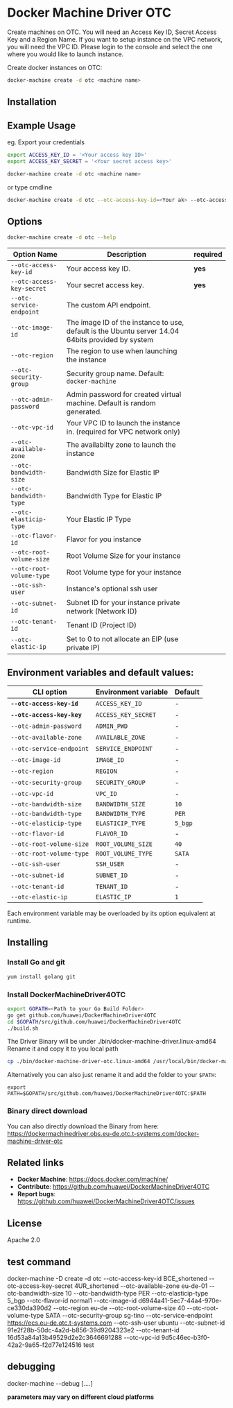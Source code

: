 # Docker Machine Driver OTC
Create machines on OTC. You will need an Access Key ID, Secret Access Key and a Region Name. If you want to setup instance on the VPC network, you will need the VPC ID. Please login to the console and select the one where you would like to launch instance.

Create docker instances on OTC:
```bash
docker-machine create -d otc <machine name>
```

## Installation


## Example Usage
eg. Export your credentials
```bash
export ACCESS_KEY_ID = '<Your access key ID>'
export ACCESS_KEY_SECRET = '<Your secret access key>'

docker-machine create -d otc <machine name>
```
or type cmdline
```bash
docker-machine create -d otc --otc-access-key-id=<Your ak> --otc-access-key-secret=<Your sk> --otc-security-group=<Security group name> --otc-tenant-id=<Your tenant ID> --otc-region=<Region name> --otc-vpc-id=<Your VPC ID> --otc-flavor-id=<instance flavor ID> --otc-image-id=<Guest OS image ID> --otc-subnet-id=<Your subnet ID> --otc-admin-password=<instance login password> --otc-available-zone=<available zone name> <machine name>
```

## Options
```bash
docker-machine create -d otc --help
```
Option Name                                          | Description                                         | required 
------------------------------------------------------|----------------------------------------------------|----|
``--otc-access-key-id`` | Your access key ID.  |**yes**|
``--otc-access-key-secret``|Your secret access key.| **yes** |
``--otc-service-endpoint``|The custom API endpoint.| |
``--otc-image-id``| The image ID of the instance to use, default is the Ubuntu server 14.04 64bits provided by system||
``--otc-region``| The region to use when launching the instance||
``--otc-security-group``| Security group name. Default: `docker-machine`||
``--otc-admin-password``| Admin password for created virtual machine. Default is random generated.||
``--otc-vpc-id``| Your VPC ID to launch the instance in. (required for VPC network only)||
``--otc-available-zone``| The availabilty zone to launch the instance||
``--otc-bandwidth-size``|Bandwidth Size for Elastic IP||
``--otc-bandwidth-type``|Bandwidth Type for Elastic IP||
``--otc-elasticip-type``|Your Elastic IP Type||
``--otc-flavor-id``|Flavor for you instance||
``--otc-root-volume-size``|Root Volume Size for your instance||
``--otc-root-volume-type``|Root Volume type for your instance||
``--otc-ssh-user``|Instance's optional ssh user||
``--otc-subnet-id``|Subnet ID for your instance private network (Network ID)||
``--otc-tenant-id``|Tenant ID (Project ID)||
``--otc-elastic-ip``|Set to 0 to not allocate an EIP (use private IP)||


## Environment variables and default values:

| CLI option                          | Environment variable        | Default          |
|-------------------------------------|-----------------------------|------------------|
| **`--otc-access-key-id`**	| `ACCESS_KEY_ID`	| -                |
| **`--otc-access-key-key`**	| `ACCESS_KEY_SECRET`	| -                |
| `--otc-admin-password`	| `ADMIN_PWD`		| -                |
| `--otc-available-zone`	| `AVAILABLE_ZONE`	| -                |
| `--otc-service-endpoint`	| `SERVICE_ENDPOINT`	| -                |
| `--otc-image-id`		| `IMAGE_ID`		| -                |
| `--otc-region`		| `REGION`		| -                |
| `--otc-security-group`	| `SECURITY_GROUP`	| -                |
| `--otc-vpc-id`		| `VPC_ID`		| -                |
| `--otc-bandwidth-size`	| `BANDWIDTH_SIZE`	| `10`             |
| `--otc-bandwidth-type`	| `BANDWIDTH_TYPE`	| `PER`            |
| `--otc-elasticip-type`	| `ELASTICIP_TYPE`	| `5_bgp`          |
| `--otc-flavor-id`		| `FLAVOR_ID`		| -                |
| `--otc-root-volume-size`	| `ROOT_VOLUME_SIZE`	| `40`             |
| `--otc-root-volume-type`	| `ROOT_VOLUME_TYPE`	| `SATA`           |
| `--otc-ssh-user`		| `SSH_USER`		| -                |
| `--otc-subnet-id`		| `SUBNET_ID`		| -                |
| `--otc-tenant-id`		| `TENANT_ID`		| -                |
| `--otc-elastic-ip`		| `ELASTIC_IP`		| `1`                |

Each environment variable may be overloaded by its option equivalent at runtime.

## Installing
### Install Go and git
```bash
yum install golang git
```
### Install DockerMachineDriver4OTC
```bash
export GOPATH=<Path to your Go Build Folder>
go get github.com/huawei/DockerMachineDriver4OTC
cd $GOPATH/src/github.com/huawei/DockerMachineDriver4OTC
./build.sh
```
The Driver Binary will be under ./bin/docker-machine-driver.linux-amd64
Rename it and copy it to you local path
```bash
cp ./bin/docker-machine-driver-otc.linux-amd64 /usr/local/bin/docker-machine-driver-otc
```

Alternatively you can also just rename it and add the folder to your ```$PATH```:
```
export PATH=$GOPATH/src/github.com/huawei/DockerMachineDriver4OTC:$PATH
```

### Binary direct download
You can also directly download the Binary from here:
https://dockermachinedriver.obs.eu-de.otc.t-systems.com/docker-machine-driver-otc


## Related links

- **Docker Machine**: https://docs.docker.com/machine/
- **Contribute**: https://github.com/huawei/DockerMachineDriver4OTC
- **Report bugs**: https://github.com/huawei/DockerMachineDriver4OTC/issues

## License
Apache 2.0

## test command
docker-machine -D create -d otc --otc-access-key-id BCE_shortened --otc-access-key-secret 4UR_shortened --otc-available-zone eu-de-01 --otc-bandwidth-size 10 --otc-bandwidth-type PER --otc-elasticip-type 5_bgp --otc-flavor-id normal1 --otc-image-id d6944a41-5ec7-44a4-970e-ce330da390d2 --otc-region eu-de --otc-root-volume-size 40 --otc-root-volume-type SATA --otc-security-group sg-tino --otc-service-endpoint https://ecs.eu-de.otc.t-systems.com --otc-ssh-user ubuntu --otc-subnet-id 91e2f28b-50dc-4a2d-b856-39d9204323e2 --otc-tenant-id 16d53a84a13b49529d2e2c3646691288 --otc-vpc-id 9d5c46ec-b3f0-42a2-9a65-f2d77e124516 test

## debugging
docker-machine --debug [....]

**parameters may vary on different cloud platforms**
